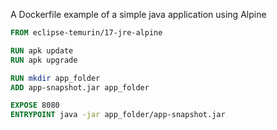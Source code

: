 A Dockerfile example of a simple java application using Alpine

```Dockerfile
FROM eclipse-temurin/17-jre-alpine

RUN apk update
RUN apk upgrade

RUN mkdir app_folder
ADD app-snapshot.jar app_folder

EXPOSE 8080
ENTRYPOINT java -jar app_folder/app-snapshot.jar
```
